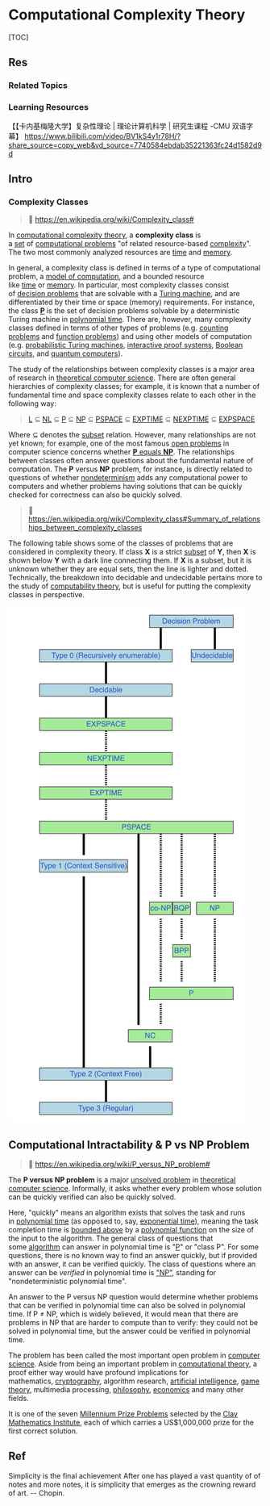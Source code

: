 # Computational Complexity Theory

[TOC]



## Res
### Related Topics


### Learning Resources
【【卡内基梅隆大学】复杂性理论 | 理论计算机科学 | 研究生课程 -CMU 双语字幕】 https://www.bilibili.com/video/BV1kS4y1r78H/?share_source=copy_web&vd_source=7740584ebdab35221363fc24d1582d9d



## Intro



### Complexity Classes
> 🔗 https://en.wikipedia.org/wiki/Complexity_class#

In [computational complexity theory](https://en.wikipedia.org/wiki/Computational_complexity_theory "Computational complexity theory"), a **complexity class** is a [set](https://en.wikipedia.org/wiki/Set_\(mathematics\) "Set (mathematics)") of [computational problems](https://en.wikipedia.org/wiki/Computational_problem "Computational problem") "of related resource-based [complexity](https://en.wikipedia.org/wiki/Computational_complexity "Computational complexity")". The two most commonly analyzed resources are [time](https://en.wikipedia.org/wiki/Time_complexity "Time complexity") and [memory](https://en.wikipedia.org/wiki/Space_complexity "Space complexity").

In general, a complexity class is defined in terms of a type of computational problem, a [model of computation](https://en.wikipedia.org/wiki/Model_of_computation "Model of computation"), and a bounded resource like [time](https://en.wikipedia.org/wiki/Time_complexity "Time complexity") or [memory](https://en.wikipedia.org/wiki/Space_complexity "Space complexity"). In particular, most complexity classes consist of [decision problems](https://en.wikipedia.org/wiki/Decision_problem "Decision problem") that are solvable with a [Turing machine](https://en.wikipedia.org/wiki/Turing_machine "Turing machine"), and are differentiated by their time or space (memory) requirements. For instance, the class **[P](https://en.wikipedia.org/wiki/P_\(complexity\) "P (complexity)")** is the set of decision problems solvable by a deterministic Turing machine in [polynomial time](https://en.wikipedia.org/wiki/Polynomial_time "Polynomial time"). There are, however, many complexity classes defined in terms of other types of problems (e.g. [counting problems](https://en.wikipedia.org/wiki/Counting_problem_\(complexity\) "Counting problem (complexity)") and [function problems](https://en.wikipedia.org/wiki/Function_problem "Function problem")) and using other models of computation (e.g. [probabilistic Turing machines](https://en.wikipedia.org/wiki/Probabilistic_Turing_machine "Probabilistic Turing machine"), [interactive proof systems](https://en.wikipedia.org/wiki/Interactive_proof_system "Interactive proof system"), [Boolean circuits](https://en.wikipedia.org/wiki/Boolean_circuit "Boolean circuit"), and [quantum computers](https://en.wikipedia.org/wiki/Quantum_computer "Quantum computer")).

The study of the relationships between complexity classes is a major area of research in [theoretical computer science](https://en.wikipedia.org/wiki/Theoretical_computer_science "Theoretical computer science"). There are often general hierarchies of complexity classes; for example, it is known that a number of fundamental time and space complexity classes relate to each other in the following way:

> [L](https://en.wikipedia.org/wiki/L_\(complexity\) "L (complexity)") $\subseteq$ [NL](https://en.wikipedia.org/wiki/NL_\(complexity\) "NL. (complexity)") $\subseteq$ [P](https://en.wikipedia.org/wiki/P_\(complexity\) "P (complexity)") $\subseteq$ [NP](https://en.wikipedia.org/wiki/NP_\(complexity\) "NP (complexity)") $\subseteq$ [PSPACE](https://en.wikipedia.org/wiki/PSPACE "PSPACE") $\subseteq$ [EXPTIME](https://en.wikipedia.org/wiki/EXPTIME "EXPTIME") $\subseteq$ [NEXPTIME](https://en.wikipedia.org/wiki/NEXPTIME "NEXPTIME") $\subseteq$ [EXPSPACE](https://en.wikipedia.org/wiki/EXPSPACE "EXPSPACE")

Where $\subseteq$ denotes the [subset](https://en.wikipedia.org/wiki/Subset "Subset") relation. However, many relationships are not yet known; for example, one of the most famous [open problems](https://en.wikipedia.org/wiki/Open_problem "Open problem") in computer science concerns whether [**P** equals **NP**](https://en.wikipedia.org/wiki/P_versus_NP "P versus NP"). The relationships between classes often answer questions about the fundamental nature of computation. The **P** versus **NP** problem, for instance, is directly related to questions of whether [nondeterminism](https://en.wikipedia.org/wiki/Nondeterministic_algorithm "Nondeterministic algorithm") adds any computational power to computers and whether problems having solutions that can be quickly checked for correctness can also be quickly solved.


> 🔗 https://en.wikipedia.org/wiki/Complexity_class#Summary_of_relationships_between_complexity_classes

The following table shows some of the classes of problems that are considered in complexity theory. If class **X** is a strict [subset](https://en.wikipedia.org/wiki/Subset "Subset") of **Y**, then **X** is shown below **Y** with a dark line connecting them. If **X** is a subset, but it is unknown whether they are equal sets, then the line is lighter and dotted. Technically, the breakdown into decidable and undecidable pertains more to the study of [computability theory](https://en.wikipedia.org/wiki/Computability_theory "Computability theory"), but is useful for putting the complexity classes in perspective.

![|400](../../../../../Assets/Pics/Screenshot%202025-08-01%20at%2021.45.14.png)



## Computational Intractability & P vs NP Problem
> 🔗 https://en.wikipedia.org/wiki/P_versus_NP_problem#

The **P versus NP problem** is a major [unsolved problem](https://en.wikipedia.org/wiki/List_of_unsolved_problems_in_computer_science "List of unsolved problems in computer science") in [theoretical computer science](https://en.wikipedia.org/wiki/Theoretical_computer_science "Theoretical computer science"). Informally, it asks whether every problem whose solution can be quickly verified can also be quickly solved.

Here, "quickly" means an algorithm exists that solves the task and runs in [polynomial time](https://en.wikipedia.org/wiki/Polynomial_time "Polynomial time") (as opposed to, say, [exponential time](https://en.wikipedia.org/wiki/Exponential_time "Exponential time")), meaning the task completion time is [bounded above](https://en.wikipedia.org/wiki/Upper_bound "Upper bound") by a [polynomial function](https://en.wikipedia.org/wiki/Polynomial_function "Polynomial function") on the size of the input to the algorithm. The general class of questions that some [algorithm](https://en.wikipedia.org/wiki/Algorithm "Algorithm") can answer in polynomial time is "[P](https://en.wikipedia.org/wiki/P_\(complexity\) "P (complexity)")" or "class P". For some questions, there is no known way to find an answer quickly, but if provided with an answer, it can be verified quickly. The class of questions where an answer can be _verified_ in polynomial time is ["NP"](https://en.wikipedia.org/wiki/NP_\(complexity\) "NP (complexity)"), standing for "nondeterministic polynomial time".

An answer to the P versus NP question would determine whether problems that can be verified in polynomial time can also be solved in polynomial time. If P $\neq$ NP, which is widely believed, it would mean that there are problems in NP that are harder to compute than to verify: they could not be solved in polynomial time, but the answer could be verified in polynomial time.

The problem has been called the most important open problem in [computer science](https://en.wikipedia.org/wiki/Computer_science "Computer science"). Aside from being an important problem in [computational theory](https://en.wikipedia.org/wiki/Computational_theory "Computational theory"), a proof either way would have profound implications for mathematics, [cryptography](https://en.wikipedia.org/wiki/Cryptography "Cryptography"), algorithm research, [artificial intelligence](https://en.wikipedia.org/wiki/Artificial_intelligence "Artificial intelligence"), [game theory](https://en.wikipedia.org/wiki/Game_theory "Game theory"), multimedia processing, [philosophy](https://en.wikipedia.org/wiki/Philosophy "Philosophy"), [economics](https://en.wikipedia.org/wiki/Economics "Economics") and many other fields.

It is one of the seven [Millennium Prize Problems](https://en.wikipedia.org/wiki/Millennium_Prize_Problems "Millennium Prize Problems") selected by the [Clay Mathematics Institute](https://en.wikipedia.org/wiki/Clay_Mathematics_Institute "Clay Mathematics Institute"), each of which carries a US$1,000,000 prize for the first correct solution.



## Ref
[计算复杂性理论]: https://zh.wikipedia.org/zh-cn/計算複雜性理論

[Oracle machine | Wikipedia]: https://en.wikipedia.org/wiki/Oracle_machine

[算数阶层 | wikipedia]: https://zh.wikipedia.org/zh-cn/%E7%AE%97%E6%95%B0%E9%98%B6%E5%B1%82
[阿列夫数 | wikipedia]: https://zh.wikipedia.org/wiki/%E9%98%BF%E5%88%97%E5%A4%AB%E6%95%B8

[自创宇宙观:『神盒世界』 - Divinity Box的文章 - 知乎]: https://zhuanlan.zhihu.com/p/416179675
[数学阶层 - Divinity Box的文章 - 知乎]: https://zhuanlan.zhihu.com/p/574909121
[哲学阶层 - Divinity Box的文章 - 知乎]: https://zhuanlan.zhihu.com/p/574909463

[Arithmetical hierarchy | wikipedia]: https://en.wikipedia.org/wiki/Arithmetical_hierarchy
[Analytical hierarchy | wikipedia]: https://en.wikipedia.org/wiki/Analytical_hierarchy

[Oracle machine | wikipedia]: https://en.wikipedia.org/wiki/Oracle_machine

[P vs. NP and the Computational Complexity Zoo | youtube]:https://youtu.be/YX40hbAHx3s?si=T3xOQJse8AgO0WcP
Simplicity is the final achievement
After one has played a vast quantity of of notes and more notes, it is simplicity that emerges as the crowning reward of art.  -- Chopin.

